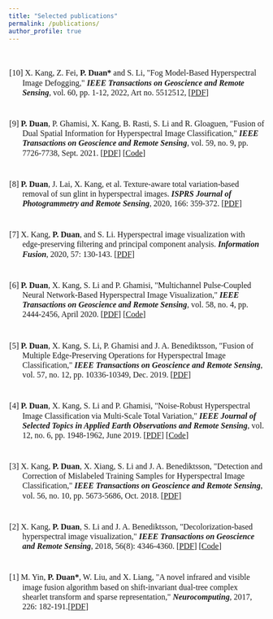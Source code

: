 ```yaml
---
title: "Selected publications"
permalink: /publications/
author_profile: true
---
```

<style>
.page__content p {
    margin: 0 0 0em;
}
p{
    /*margin: 0;*/
    /*padding: -30;*/
    /*line-height: 15px;*/
}
/* a{
	color:#7c1313;
} */
p.big {
  line-height: 1.2;
}
ul{
    /*margin: 0;*/
    /*padding: -30;*/
    line-height: 15px;
    margin-block-start: 0em;
    margin-block-end: 0em;
}
ul li, ol li {
    margin-bottom: 0.em;
}
h1, h2, h3, h4, h5, h6 {
	padding-bottom: 0.2em;
	margin: 1em 0 0.5em;
	border-bottom: 2px solid #f2f3f3;
}
br {
    line-height: 10px;
 }
</style>

<br>

<font face = "Times New Roman" size="3"> 
<ul>

<br>
<p class="big" style="text-indent: -1.6rem;margin-left: 0rem;">
<span> [10] X. Kang, Z. Fei, <b>P. Duan*</b> and S. Li, "Fog Model-Based Hyperspectral Image Defogging," <b><i>IEEE Transactions on Geoscience and Remote Sensing</i></b>, vol. 60, pp. 1-12, 2022, Art no. 5512512, [<a href="https://ieeexplore.ieee.org/document/9511329" target="_blank">PDF</a>]
</span>
</p>

<br>
<p class="big" style="text-indent: -1.6rem;margin-left: 0rem;">
<span> [9] <b>P. Duan</b>, P. Ghamisi, X. Kang, B. Rasti, S. Li and R. Gloaguen, "Fusion of Dual Spatial Information for Hyperspectral Image Classification," <b><i>IEEE Transactions on Geoscience and Remote Sensing</i></b>, vol. 59, no. 9, pp. 7726-7738, Sept. 2021. [<a href="https://ieeexplore.ieee.org/document/9256984" target="_blank">PDF</a>] [<a href="https://github.com/PuhongDuan/Fusion-of-Dual-Spatial-Information-for-Hyperspectral-Image-Classification" target="_blank">Code</a>]
</span>
</p>

<br>
<p class="big" style="text-indent: -1.6rem;margin-left: 0rem;">
<span> [8] <b>P. Duan</b>, J. Lai, X. Kang, et al. Texture-aware total variation-based removal of sun glint in hyperspectral images. <b><i>ISPRS Journal of Photogrammetry and Remote Sensing</i></b>, 2020, 166: 359-372. [<a href="https://www.sciencedirect.com/science/article/abs/pii/S0924271620301672" target="_blank">PDF</a>]
</span>
</p>

<br>
<p class="big" style="text-indent: -1.6rem;margin-left: 0rem;">
<span> [7] X. Kang, <b>P. Duan</b>, and S. Li. Hyperspectral image visualization with edge-preserving filtering and principal component analysis. <b><i>Information Fusion</i></b>, 2020, 57: 130-143. [<a href="https://www.sciencedirect.com/science/article/abs/pii/S1566253518303051" target="_blank">PDF</a>]
</span>
</p>

<br>
<p class="big" style="text-indent: -1.6rem;margin-left: 0rem;">
<span> [6] <b>P. Duan</b>, X. Kang, S. Li and P. Ghamisi, "Multichannel Pulse-Coupled Neural Network-Based Hyperspectral Image Visualization," <b><i>IEEE Transactions on Geoscience and Remote Sensing</i></b>, vol. 58, no. 4, pp. 2444-2456, April 2020. [<a href="https://ieeexplore.ieee.org/document/8907846" target="_blank">PDF</a>] [<a href="https://github.com/PuhongDuan/Hyperspectral-image-visualization-based-on-MPCNN" target="_blank">Code</a>]
</span>
</p>

<br>
<p class="big" style="text-indent: -1.6rem;margin-left: 0rem;">
<span> [5] <b>P. Duan</b>, X. Kang, S. Li, P. Ghamisi and J. A. Benediktsson, "Fusion of Multiple Edge-Preserving Operations for Hyperspectral Image Classification," <b><i>IEEE Transactions on Geoscience and Remote Sensing</i></b>, vol. 57, no. 12, pp. 10336-10349, Dec. 2019. [<a href="https://ieeexplore.ieee.org/document/8821552" target="_blank">PDF</a>]
</span>
</p>

<br>
<p class="big" style="text-indent: -1.6rem;margin-left: 0rem;">
<span> [4] <b>P. Duan</b>, X. Kang, S. Li and P. Ghamisi, "Noise-Robust Hyperspectral Image Classification via Multi-Scale Total Variation," <b><i>IEEE Journal of Selected Topics in Applied Earth Observations and Remote Sensing</i></b>, vol. 12, no. 6, pp. 1948-1962, June 2019. [<a href="https://ieeexplore.ieee.org/document/8725896" target="_blank">PDF</a>] [<a href="https://github.com/PuhongDuan/MSTV-Noise-Robust-Hyperspectral-Image-Classification-via-Multi-Scale-Total-Variation" target="_black">Code</a>]
</span>
</p>

<br>
<p class="big" style="text-indent: -1.6rem;margin-left: 0rem;">
<span> [3] X. Kang, <b>P. Duan</b>, X. Xiang, S. Li and J. A. Benediktsson, "Detection and Correction of Mislabeled Training Samples for Hyperspectral Image Classification," <b><i>IEEE Transactions on Geoscience and Remote Sensing</i></b>, vol. 56, no. 10, pp. 5673-5686, Oct. 2018. [<a href="https://ieeexplore.ieee.org/document/8351989" target="_blank">PDF</a>]
</span>
</p>

<br>
<p class="big" style="text-indent: -1.6rem;margin-left: 0rem;">
<span> [2] X. Kang, <b>P. Duan</b>, S. Li and J. A. Benediktsson, "Decolorization-based hyperspectral image visualization," <b><i>IEEE Transactions on Geoscience and Remote Sensing</i></b>, 2018, 56(8): 4346-4360. [<a href="https://ieeexplore.ieee.org/document/8335335/" target="_blank">PDF</a>]  [<a href="https://github.com/PuhongDuan/Hyperspectral-image-visualization" target="_black">Code</a>]
</span>
</p>

<br>
<p class="big" style="text-indent: -1.6rem;margin-left: 0rem;">
<span> [1] M. Yin, <b>P. Duan*</b>, W. Liu, and X. Liang, "A novel infrared and visible image fusion algorithm based on shift-invariant dual-tree complex shearlet transform and sparse representation," <b><i>Neurocomputing</i></b>, 2017, 226: 182-191.[<a href="https://www.sciencedirect.com/science/article/abs/pii/S0925231216314667" target="_blank">PDF</a>]
</span>
</p>

</ul>
</font>
